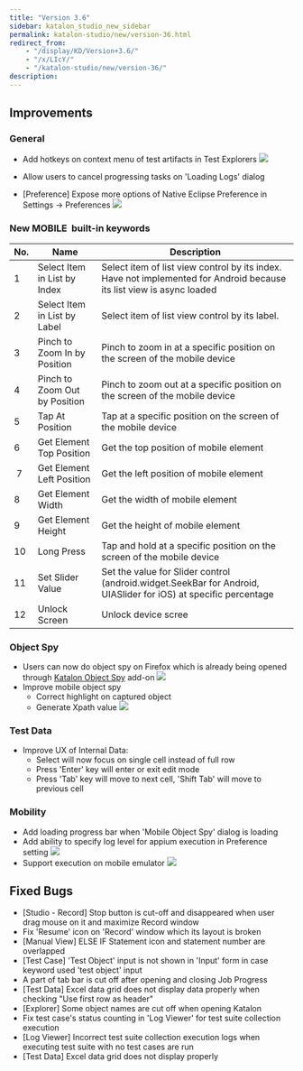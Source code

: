 ```yaml
---
title: "Version 3.6"
sidebar: katalon_studio_new_sidebar
permalink: katalon-studio/new/version-36.html
redirect_from:
    - "/display/KD/Version+3.6/"
    - "/x/LIcY/"
    - "/katalon-studio/new/version-36/"
description:
---
```

Improvements
------------

### General

*   Add hotkeys on context menu of test artifacts in Test Explorers
    ![](../../images/katalon-studio/new/version-36/image2016-7-26-143A373A39.png)


*   Allow users to cancel progressing tasks on 'Loading Logs' dialog
*   \[Preference\] Expose more options of Native Eclipse Preference in Settings -> Preferences
    ![](../../images/katalon-studio/new/version-36/image2016-7-26-143A383A10.png)

### New MOBILE  built-in keywords

| No. | Name | Description |
| --- | --- | --- |
| 1 | Select Item in List by Index | Select item of list view control by its index. Have not implemented for Android because its list view is async loaded |
| 2 | Select Item in List by Label | Select item of list view control by its label. |
| 3 | Pinch to Zoom In by Position | Pinch to zoom in at a specific position on the screen of the mobile device |
| 4 | Pinch to Zoom Out by Position | Pinch to zoom out at a specific position on the screen of the mobile device |
| 5 | Tap At Position | Tap at a specific position on the screen of the mobile device |
| 6 | Get Element Top Position | Get the top position of mobile element |
|  7 | Get Element Left Position | Get the left position of mobile element |
| 8  | Get Element Width | Get the width of mobile element |
| 9 | Get Element Height | Get the height of mobile element |
| 10 | Long Press | Tap and hold at a specific position on the screen of the mobile device |
| 11 | Set Slider Value | Set the value for Slider control (android.widget.SeekBar for Android, UIASlider for iOS) at specific percentage |
| 12 | Unlock Screen | Unlock device scree |

### Object Spy

*   Users can now do object spy on Firefox which is already being opened through [Katalon Object Spy](https://addons.mozilla.org/en-US/firefox/addon/katalon-object-spy/?src=api) add-on
    ![](../../images/katalon-studio/new/version-36/image2016-7-26-143A403A42.png)
*   Improve mobile object spy
    *   Correct highlight on captured object
    *   Generate Xpath value
        ![](../../images/katalon-studio/new/version-36/image2016-7-26-143A443A31.png)

### Test Data

*   Improve UX of Internal Data:
    *   Select will now focus on single cell instead of full row
    *   Press 'Enter' key will enter or exit edit mode
    *   Press 'Tab' key will move to next cell, 'Shift Tab' will move to previous cell

### Mobility

*   Add loading progress bar when 'Mobile Object Spy' dialog is loading
*   Add ability to specify log level for appium execution in Preference setting
    ![](../../images/katalon-studio/new/version-36/image2016-7-26-153A383A41.png)
*   Support execution on mobile emulator
    ![](../../images/katalon-studio/new/version-36/image2016-7-26-153A393A21.png)

Fixed Bugs
----------

*   \[Studio - Record\] Stop button is cut-off and disappeared when user drag mouse on it and maximize Record window
*   Fix 'Resume' icon on 'Record' window which its layout is broken
*   \[Manual View\] ELSE IF Statement icon and statement number are overlapped
*   \[Test Case\] 'Test Object' input is not shown in 'Input' form in case keyword used 'test object' input
*   A part of tab bar is cut off after opening and closing Job Progress
*   \[Test Data\] Excel data grid does not display data properly when checking "Use first row as header"
*   \[Explorer\] Some object names are cut off when opening Katalon
*   Fix test case's status counting in 'Log Viewer' for test suite collection execution
*   \[Log Viewer\] Incorrect test suite collection execution logs when executing test suite with no test cases are run
*   \[Test Data\] Excel data grid does not display properly